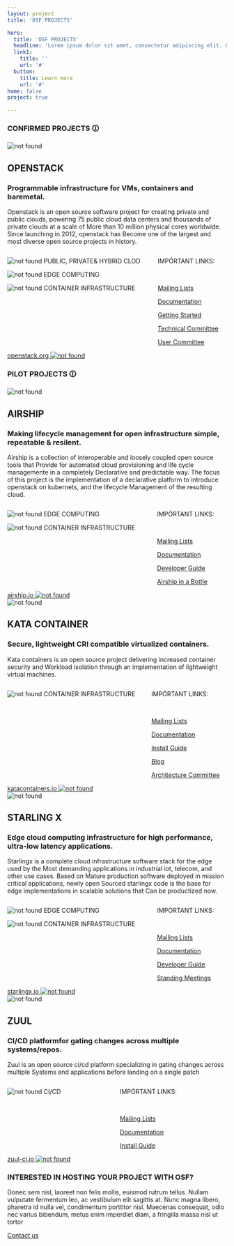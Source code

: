 ```yaml
---
layout: project
title: 'OSF PROJECTS'

hero:
  title: 'OSF PROJECTS'
  headline: 'Lorem ipsum dolor sit amet, consectetur adipiscing elit. Quisque neque quam, placerat sit amet lorem in, dapibus pellentesque dolor. In fermentum commodo est, nec varius'
  link1:
    title: ''
    url: '#'
  button:
    title: Learn more
    url: '#'
home: false
project: true

---
```


<section class="projects-s1-main">

<h3 class="itemtitle">CONFIRMED PROJECTS &#128712; </h3>

<div class="projects-s1-container">
    <img src="/images/projects/logo1.svg" alt="not found" class="projetcs-s1-container-child">
    <div class="projetcs-s1-container-child">
        <h2>OPENSTACK</h2>
        <h3>Programmable infrastructure for VMs, containers and baremetal.</h3>
        <p>Openstack is an open source software project for creating private and public clouds,
        powering 75 public cloud data centers and thousands of private clouds at a scale of More than 10 million physical cores worldwide. Since launching in 2012, openstack has Become one of 
        the largest and most diverse open source projects in history.</p>
        <div class="columns">
            <div class="column">
                <p><img src="/images/home/icon5.svg" alt="not found"> PUBLIC, PRIVATE& HYBRID CLOD</p>
                <p><img src="/images/home/icon1.svg" alt="not found"> EDGE COMPUTING</p>
                <p><img src="/images/home/icon3.svg" alt="not found"> CONTAINER INFRASTRUCTURE</p>
            </div>
            <div class="column">
            <p>IMPÓRTANT LINKS:</p><br/>
            <p><a href="#">Mailing Lists</a></p>
            <p><a href="#">Documentation</a></p>
            <p><a href="#">Getting Started</a></p>
            <p><a href="#">Technical Committee</a></p>
            <p><a href="#">User Committee</a></p>
            </div>
        </div>        
    </div>
    <div class="projetcs-s1-container-child">
        <a href="#" class="button button-red">
            <span>openstack.org <img src="/images/symbols/arrow-left.svg" alt="not found" /></span>
        </a>
    </div>
</div>

<h3 class="itemtitle">PILOT PROJECTS &#128712; </h3>

<div class="projects-s1-container">
    <img src="/images/projects/logo2.svg" alt="not found" class="projetcs-s1-container-child">
    <div class="projetcs-s1-container-child">
        <h2>AIRSHIP</h2>
        <h3 id="projects-s2-h3">Making lifecycle management for open infrastructure simple, repeatable & resilent.</h3>
        <p>Airship is a collection of interoperable and loosely coupled open source tools that Provide for automated cloud provisioning and life cycle managemente in a completely Declarative and predictable way. The focus of this project is the implementation of a declarative platform to introduce openstack on kubernets, and the lifecycle Management of the resulting cloud.</p>
        <div class="columns">
            <div class="column">
                <p><img src="/images/home/icon1.svg" alt="not found"> EDGE COMPUTING</p>
                <p><img src="/images/home/icon3.svg" alt="not found"> CONTAINER INFRASTRUCTURE</p>
            </div>
            <div class="column">
            <p>IMPÓRTANT LINKS:</p><br/>
            <p><a href="#">Mailing Lists</a></p>
            <p><a href="#">Documentation</a></p>
            <p><a href="#">Developer Guide</a></p>
            <p><a href="#">Airship in a Bottle</a></p>
            </div>
        </div>        
    </div>
    <div class="projetcs-s1-container-child">
        <a href="#" class="button button-red" id="projects-s2-btn">
            <span>airship.io <img src="/images/symbols/arrow-left.svg" alt="not found" /></span>
        </a>
    </div>
</div>

<div class="projects-s1-container">
    <img src="/images/projects/logo3.svg" alt="not found" class="projetcs-s1-container-child">
    <div class="projetcs-s1-container-child">
        <h2>KATA CONTAINER</h2>
        <h3 id="projects-s3-h3">Secure, lightweight CRI compatible virtualized containers.</h3>
        <p>Kata containers is an open source project delivering increased container security and Workload isolation through an implementation of lightweight virtual machines.</p>
        <div class="columns">
            <div class="column">
                <p><img src="/images/home/icon3.svg" alt="not found"> CONTAINER INFRASTRUCTURE</p>
            </div>
            <div class="column">
            <p>IMPÓRTANT LINKS:</p><br/>
            <p><a href="#">Mailing Lists</a></p>
            <p><a href="#">Documentation</a></p>
            <p><a href="#">Install Guide</a></p>
            <p><a href="#">Blog</a></p>
            <p><a href="#">Architecture Committee</a></p>
            </div>
        </div>        
    </div>
    <div class="projetcs-s1-container-child">
        <a href="#" class="button button-red"  id="projects-s3-btn">
            <span>katacontainers.io <img src="/images/symbols/arrow-left.svg" alt="not found" /></span>
        </a>
    </div>
</div>



<div class="projects-s1-container">
    <img src="/images/projects/logo4.svg" alt="not found" class="projetcs-s1-container-child">
    <div class="projetcs-s1-container-child">
        <h2>STARLING X</h2>
        <h3 id="projects-s4-h3">Edge cloud computing infrastructure for high performance, ultra-low latency applications.</h3>
        <p>Starlingx is a complete cloud infrastructure software stack for the edge used by the Most demanding applications in industrial iot, telecom, and other use cases. Based on Mature production software deployed in mission critical applications, newly open Sourced starlingx code is the base for edge implementations in scalable solutions that Can be productized now.</p>
        <div class="columns">
            <div class="column">
                <p><img src="/images/home/icon1.svg" alt="not found"> EDGE COMPUTING</p>
                <p><img src="/images/home/icon3.svg" alt="not found"> CONTAINER INFRASTRUCTURE</p>
            </div>
            <div class="column">
            <p>IMPÓRTANT LINKS:</p><br/>
            <p><a href="#">Mailing Lists</a></p>
            <p><a href="#">Documentation</a></p>
            <p><a href="#">Developer Guide</a></p>
            <p><a href="#">Standing Meetings</a></p>
            </div>
        </div>        
    </div>
    <div class="projetcs-s1-container-child">
        <a href="#" class="button button-red"  id="projects-s4-btn">
            <span>starlingx.io <img src="/images/symbols/arrow-left.svg" alt="not found" /></span>
        </a>
    </div>
</div>


<div class="projects-s1-container">
    <img src="/images/projects/logo5.svg" alt="not found" class="projetcs-s1-container-child">
    <div class="projetcs-s1-container-child">
        <h2>ZUUL</h2>
        <h3 id="projects-s5-h3">CI/CD platformfor gating changes across multiple systems/repos.</h3>
        <p>Zuul is an open source ci/cd platform specializing in gating changes across multiple Systems and applications before landing on a single patch</p>
        <div class="columns">
            <div class="column">
                <p><img src="/images/home/icon2.svg" alt="not found"> CI/CD</p>
            </div>
            <div class="column">
            <p>IMPÓRTANT LINKS:</p><br/>
            <p><a href="#">Mailing Lists</a></p>
            <p><a href="#">Documentation</a></p>
            <p><a href="#">Install Guide</a></p>
            </div>
        </div>        
    </div>
    <div class="projetcs-s1-container-child">
        <a href="#" class="button button-red"  id="projects-s5-btn">
            <span>zuul-ci.io <img src="/images/symbols/arrow-left.svg" alt="not found" /></span>
        </a>
    </div>
</div>


</section>

<section class="projects-s2-main">

<h3 class="itemtitle"> INTERESTED IN HOSTING YOUR PROJECT WITH OSF? </h3>
<p>Donec sem nisl, laoreet non felis mollis, euismod rutrum tellus. Nullam vulputate fermentum leo, ac vestibulum elit sagittis at. Nunc magna libero, pharetra id nulla vel, condimentum porttitor nisl. Maecenas consequat, odio nec varius bibendum, metus enim imperdiet diam, a fringilla massa nisl ut tortor</p>
<a href="#" class="button button-red">
    <span>Contact us</span>
</a>
</section>